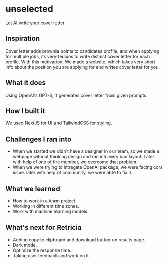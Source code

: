 # ~~un~~selected

Let AI write your cover letter

## Inspiration

Cover letter adds brownie points to candidates profile, and when applying for multiple jobs, its very tediuos to write distinct cover letter for each profile. With this motivation, We made a website, which takes very short info about the position you are applying for and writes cover letter for you.

## What it does

Using OpenAI's GPT-3, it generates cover letter from given prompts.

## How I built it

We used NextJS for UI and TailwindCSS for styling.

## Challenges I ran into

- When we started we didn't have a designer in our team, so we made a webpage without thinking design and ran into very bad layout. Later with help of one of the member, we overcome that problem.
- When we were trying to intregate OpenAI package, we were facing cors issue. later with help of community, we were able to fix it.

## What we learned

- How to work in a team project.
- Working in different time zones.
- Work with machine learning models.

## What's next for Retricia

- Adding copy to clipboard and download button on results page.
- Dark mode.
- Optimize the response time.
- Taking user feedback and work on it.
